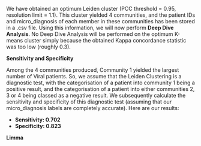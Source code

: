 We have obtained an optimum Leiden cluster (PCC threshold = 0.95, resolution limit = 1.1). This cluster yielded 4 communities, 
and the patient IDs and micro_diagnosis of each member in these communities has been stored in a .csv file. Using this information,
we will now perform **Deep Dive Analysis**. No Deep Dive Analysis will be performed on the optimum K-means cluster simply
because the obtained Kappa concordance statistic was too low (roughly 0.3).

**Sensitivity and Specificity**

Among the 4 communities produced, Community 1 yielded the largest number of Viral patients. So, we assume that the Leiden
Clustering is a diagnostic test, with the categorisation of a patient into community 1 being a positive result, and the
categorisation of a patient into either communities 2, 3 or 4 being classed as a negative result. We subsequently
calculate the sensitivity and specificity of this diagnostic test (assuming that our micro_diagnosis labels are 
completely accurate). Here are our results:

- **Sensitivity: 0.702**
- **Specificity: 0.823**

**Limma**



